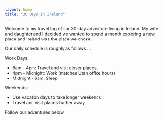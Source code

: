 ```yaml
---
layout: home
title: "30 Days in Ireland"
---
```


Welcome to my travel log of our 30-day adventure living in Ireland. My wife and daughter and I decided we wanted to spend a month exploring a new place and Ireland was the place we chose.

Our daily schedule is roughly as follows ...

Work Days:
- 6am - 4pm: Travel and visit closer places.
- 4pm - Midnight: Work (matches Utah office hours)
- Midnight - 6am: Sleep

Weekends:
- Use vacation days to take longer weekends
- Travel and visit places further away

Follow our adventures below


